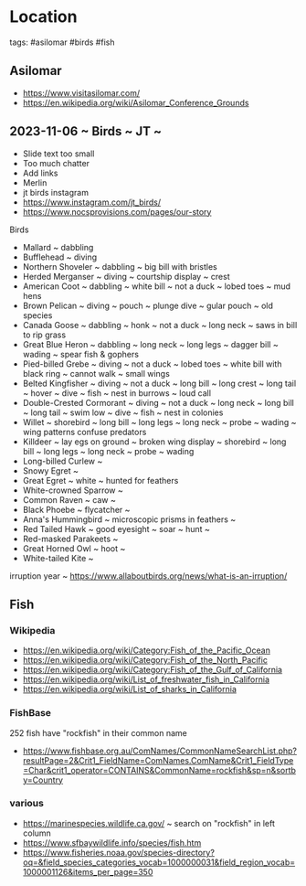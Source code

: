 # Location

tags: #asilomar #birds #fish

## Asilomar

* https://www.visitasilomar.com/
* https://en.wikipedia.org/wiki/Asilomar_Conference_Grounds


## 2023-11-06 ~ Birds ~ JT ~

* Slide text too small
* Too much chatter
* Add links
* Merlin
* jt birds instagram
* https://www.instagram.com/jt_birds/
* https://www.nocsprovisions.com/pages/our-story

Birds

* Mallard ~ dabbling
* Bufflehead ~ diving
* Northern Shoveler ~ dabbling ~ big bill with bristles
* Herded Merganser ~ diving ~ courtship display ~ crest
* American Coot ~ dabbling ~ white bill ~ not a duck ~ lobed toes ~ mud hens
* Brown Pelican ~ diving ~ pouch ~ plunge dive ~ gular pouch ~ old species
* Canada Goose ~ dabbling ~ honk ~ not a duck ~ long neck ~ saws in bill to rip grass
* Great Blue Heron ~ dabbling ~ long neck ~ long legs ~ dagger bill ~ wading ~ spear fish & gophers
* Pied-billed Grebe ~ diving ~ not a duck ~ lobed toes ~ white bill with black ring ~ cannot walk ~ small wings
* Belted Kingfisher ~ diving ~ not a duck ~ long bill ~ long crest ~ long tail ~ hover ~ dive ~ fish ~ nest in burrows ~ loud call
* Double-Crested Cormorant ~ diving ~ not a duck ~ long neck ~ long bill ~ long tail ~ swim low ~ dive ~ fish ~ nest in colonies
* Willet ~ shorebird ~ long bill ~ long legs ~ long neck ~ probe ~ wading ~ wing patterns confuse predators
* Killdeer ~ lay egs on ground ~ broken wing display ~ shorebird ~ long bill ~ long legs ~ long neck ~ probe ~ wading
* Long-billed Curlew ~
* Snowy Egret ~
* Great Egret ~ white ~ hunted for feathers
* White-crowned Sparrow ~
* Common Raven ~ caw ~
* Black Phoebe ~ flycatcher ~
* Anna's Hummingbird ~ microscopic prisms in feathers ~
* Red Tailed Hawk ~ good eyesight ~ soar ~ hunt ~
* Red-masked Parakeets ~
* Great Horned Owl ~ hoot ~
* White-tailed Kite ~

irruption year ~ https://www.allaboutbirds.org/news/what-is-an-irruption/


## Fish

### Wikipedia

* https://en.wikipedia.org/wiki/Category:Fish_of_the_Pacific_Ocean
* https://en.wikipedia.org/wiki/Category:Fish_of_the_North_Pacific
* https://en.wikipedia.org/wiki/Category:Fish_of_the_Gulf_of_California
* https://en.wikipedia.org/wiki/List_of_freshwater_fish_in_California
* https://en.wikipedia.org/wiki/List_of_sharks_in_California

### FishBase

252 fish have "rockfish" in their common name

* https://www.fishbase.org.au/ComNames/CommonNameSearchList.php?resultPage=2&Crit1_FieldName=ComNames.ComName&Crit1_FieldType=Char&crit1_operator=CONTAINS&CommonName=rockfish&sp=n&sortby=Country


### various

* https://marinespecies.wildlife.ca.gov/ ~ search on "rockfish" in left column
* https://www.sfbaywildlife.info/species/fish.htm
* https://www.fisheries.noaa.gov/species-directory?oq=&field_species_categories_vocab=1000000031&field_region_vocab=1000001126&items_per_page=350

